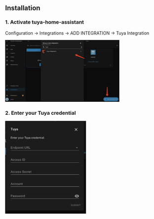 ## Installation
### 1. Activate tuya-home-assistant

Configuration -> Integrations -> ADD INTEGRATION -> Tuya Integration

<img src="./imgs/hacs_tuya_set_up.png" height="200"/>

### 2. Enter your Tuya credential

<img src="./imgs/hacs_tuya_credential.png" height="300"/>
